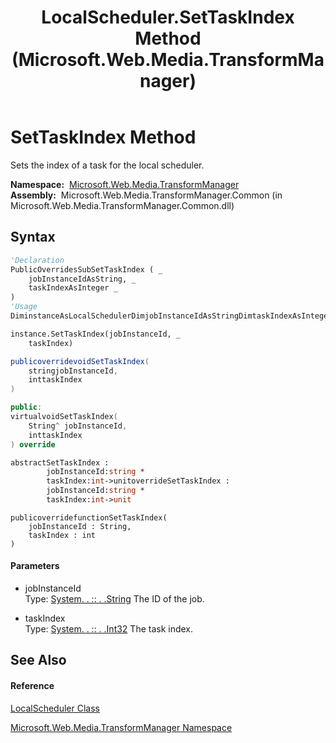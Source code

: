 ﻿---
title: LocalScheduler.SetTaskIndex Method  (Microsoft.Web.Media.TransformManager)
TOCTitle: SetTaskIndex Method
ms:assetid: M:Microsoft.Web.Media.TransformManager.LocalScheduler.SetTaskIndex(System.String,System.Int32)
ms:mtpsurl: https://msdn.microsoft.com/en-us/library/microsoft.web.media.transformmanager.localscheduler.settaskindex(v=VS.90)
ms:contentKeyID: 35520966
ms.date: 06/14/2012
mtps_version: v=VS.90
f1_keywords:
- Microsoft.Web.Media.TransformManager.LocalScheduler.SetTaskIndex
dev_langs:
- CSharp
- JScript
- VB
- FSharp
- c++
api_location:
- Microsoft.Web.Media.TransformManager.Common.dll
api_name:
- Microsoft.Web.Media.TransformManager.LocalScheduler.SetTaskIndex
api_type:
- Managed
topic_type:
- apiref
- kbSyntax
product_family_name: VS
ROBOTS: INDEX,FOLLOW
---

# SetTaskIndex Method

Sets the index of a task for the local scheduler.

**Namespace:**  [Microsoft.Web.Media.TransformManager](microsoft-web-media-transformmanager-namespace.md)  
**Assembly:**  Microsoft.Web.Media.TransformManager.Common (in Microsoft.Web.Media.TransformManager.Common.dll)

## Syntax

``` vb
'Declaration
PublicOverridesSubSetTaskIndex ( _
    jobInstanceIdAsString, _
    taskIndexAsInteger _
)
'Usage
DiminstanceAsLocalSchedulerDimjobInstanceIdAsStringDimtaskIndexAsInteger

instance.SetTaskIndex(jobInstanceId, _
    taskIndex)
```

``` csharp
publicoverridevoidSetTaskIndex(
    stringjobInstanceId,
    inttaskIndex
)
```

``` c++
public:
virtualvoidSetTaskIndex(
    String^ jobInstanceId, 
    inttaskIndex
) override
```

``` fsharp
abstractSetTaskIndex : 
        jobInstanceId:string * 
        taskIndex:int->unitoverrideSetTaskIndex : 
        jobInstanceId:string * 
        taskIndex:int->unit
```

``` jscript
publicoverridefunctionSetTaskIndex(
    jobInstanceId : String, 
    taskIndex : int
)
```

#### Parameters

  - jobInstanceId  
    Type: [System. . :: . .String](https://msdn.microsoft.com/en-us/library/s1wwdcbf\(v=vs.90\))  
    The ID of the job.  

<!-- end list -->

  - taskIndex  
    Type: [System. . :: . .Int32](https://msdn.microsoft.com/en-us/library/td2s409d\(v=vs.90\))  
    The task index.  

## See Also

#### Reference

[LocalScheduler Class](localscheduler-class-microsoft-web-media-transformmanager.md)

[Microsoft.Web.Media.TransformManager Namespace](microsoft-web-media-transformmanager-namespace.md)

